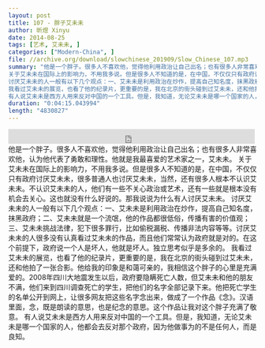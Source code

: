 ```yaml
---
layout: post
title: 107 - 胖子艾未未
author: 昕煜 Xinyu
date: 2014-08-25
tags: [艺术, 艾未未, ]
categories: ["Modern-China", ]
file: //archive.org/download/slowchinese_201909/Slow_Chinese_107.mp3
summary: "他是一个胖子。很多人不喜欢他，觉得他利用政治让自己出名；也有很多人非常喜欢他，认为他代表了勇敢和理性。他就是我最喜爱的艺术家之一，艾未未。
关于艾未未在国际上的影响力，不用我多说。但是很多人不知道的是，在中国，不仅仅只有政府讨厌艾未未，很多普通人也讨厌艾未未，当然，还有很多人根本不认识艾未未。不认识艾未未的人，他们有一些不关心政治或艺术，还有一些就是根本没有机会去关心。这也就没有什么好说的。那我说说为什么有人讨厌艾未未。
讨厌艾未未的人一般有以下几个观点：一、艾未未是利用政治在炒作，提高自己知名度，抹黑政府；二、艾未未就是一个流氓，他的作品都很低俗，传播有害的价值观；三、艾未未挑战法律，犯下很多罪行，比如偷税漏税、传播非法内容等等。讨厌艾未未的人很多没有认真看过艾未未的作品，而且他们常常认为政府就是对的。在这个前提下，政府说一个人是坏人，他就是坏人。独立思考似乎是多余的。
我看过艾未未的展览，也看了他的纪录片，更重要的是，我在北京的街头碰到过艾未未，还和他拍了一张合影。他给我的印象是和蔼可亲的，我相信这个胖子的心里是充满爱的。2008年四川大地震发生以后，政府要隐瞒死亡人数，但艾未未和他的朋友不满，他们来到四川调查死亡的学生，把他们的名字全部记录下来。他把死亡学生的名单公开到网上，让很多网友把这些名字念出来，做成了一个作品《念》。汉语里面，念，既是朗读的意思，也是纪念的意思。这个作品让我对这个胖子充满了敬意。
有人说艾未未是西方人用来反对中国的一个工具。但是，我知道，无论艾未未是哪一个国家的人，他都会去反对那个政府，因为他做事为的不是任何人，而是良知。"
duration: "0:04:15.043994"
length: "4830827"
---
```


<iframe src="https://archive.org/embed/slowchinese_201909/Slow_Chinese_107.mp3" width="500" height="30" frameborder="0" webkitallowfullscreen="true" mozallowfullscreen="true" allowfullscreen></iframe>
他是一个胖子。很多人不喜欢他，觉得他利用政治让自己出名；也有很多人非常喜欢他，认为他代表了勇敢和理性。他就是我最喜爱的艺术家之一，艾未未。
关于艾未未在国际上的影响力，不用我多说。但是很多人不知道的是，在中国，不仅仅只有政府讨厌艾未未，很多普通人也讨厌艾未未，当然，还有很多人根本不认识艾未未。不认识艾未未的人，他们有一些不关心政治或艺术，还有一些就是根本没有机会去关心。这也就没有什么好说的。那我说说为什么有人讨厌艾未未。
讨厌艾未未的人一般有以下几个观点：一、艾未未是利用政治在炒作，提高自己知名度，抹黑政府；二、艾未未就是一个流氓，他的作品都很低俗，传播有害的价值观；三、艾未未挑战法律，犯下很多罪行，比如偷税漏税、传播非法内容等等。讨厌艾未未的人很多没有认真看过艾未未的作品，而且他们常常认为政府就是对的。在这个前提下，政府说一个人是坏人，他就是坏人。独立思考似乎是多余的。
我看过艾未未的展览，也看了他的纪录片，更重要的是，我在北京的街头碰到过艾未未，还和他拍了一张合影。他给我的印象是和蔼可亲的，我相信这个胖子的心里是充满爱的。2008年四川大地震发生以后，政府要隐瞒死亡人数，但艾未未和他的朋友不满，他们来到四川调查死亡的学生，把他们的名字全部记录下来。他把死亡学生的名单公开到网上，让很多网友把这些名字念出来，做成了一个作品《念》。汉语里面，念，既是朗读的意思，也是纪念的意思。这个作品让我对这个胖子充满了敬意。
有人说艾未未是西方人用来反对中国的一个工具。但是，我知道，无论艾未未是哪一个国家的人，他都会去反对那个政府，因为他做事为的不是任何人，而是良知。